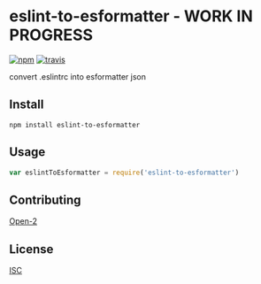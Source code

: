 # eslint-to-esformatter - **WORK IN PROGRESS**

[![npm][npm-image]][npm-url]
[![travis][travis-image]][travis-url]

[npm-image]: https://img.shields.io/npm/v/eslint-to-esformatter.svg?style=flat-square
[npm-url]: https://www.npmjs.com/package/eslint-to-esformatter
[travis-image]: https://img.shields.io/travis/flet/eslint-to-esformatter.svg?style=flat-square
[travis-url]: https://travis-ci.org/flet/eslint-to-esformatter

convert .eslintrc into esformatter json

## Install

```
npm install eslint-to-esformatter
```

## Usage

```js
var eslintToEsformatter = require('eslint-to-esformatter')
```

## Contributing

[Open-2](CONTRIBUTING.md)

## License

[ISC](LICENSE.md)
